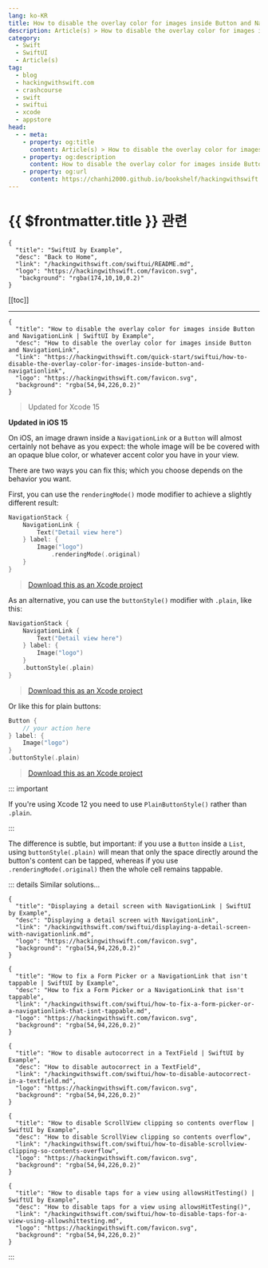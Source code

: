 ```yaml
---
lang: ko-KR
title: How to disable the overlay color for images inside Button and NavigationLink
description: Article(s) > How to disable the overlay color for images inside Button and NavigationLink
category:
  - Swift
  - SwiftUI
  - Article(s)
tag: 
  - blog
  - hackingwithswift.com
  - crashcourse
  - swift
  - swiftui
  - xcode
  - appstore
head:
  - - meta:
    - property: og:title
      content: Article(s) > How to disable the overlay color for images inside Button and NavigationLink
    - property: og:description
      content: How to disable the overlay color for images inside Button and NavigationLink
    - property: og:url
      content: https://chanhi2000.github.io/bookshelf/hackingwithswift.com/swiftui/how-to-disable-the-overlay-color-for-images-inside-button-and-navigationlink.html
---
```


# {{ $frontmatter.title }} 관련

```component VPCard
{
  "title": "SwiftUI by Example",
  "desc": "Back to Home",
  "link": "/hackingwithswift.com/swiftui/README.md",
  "logo": "https://hackingwithswift.com/favicon.svg",
   "background": "rgba(174,10,10,0.2)"
}
```

[[toc]]

---

```component VPCard
{
  "title": "How to disable the overlay color for images inside Button and NavigationLink | SwiftUI by Example",
  "desc": "How to disable the overlay color for images inside Button and NavigationLink",
  "link": "https://hackingwithswift.com/quick-start/swiftui/how-to-disable-the-overlay-color-for-images-inside-button-and-navigationlink",
  "logo": "https://hackingwithswift.com/favicon.svg",
  "background": "rgba(54,94,226,0.2)"
}
```

> Updated for Xcode 15

**Updated in iOS 15**

On iOS, an image drawn inside a `NavigationLink` or a `Button` will almost certainly not behave as you expect: the whole image will be be covered with an opaque blue color, or whatever accent color you have in your view.

There are two ways you can fix this; which you choose depends on the behavior you want.

First, you can use the `renderingMode()` mode modifier to achieve a slightly different result:

```swift
NavigationStack {
    NavigationLink {
        Text("Detail view here")
    } label: {
        Image("logo")
            .renderingMode(.original)
    }
}
```

> [<FontIcon icon="fas fa-file-zipper"/>Download this as an Xcode project](https://hackingwithswift.com/files/projects/swiftui/how-to-disable-the-overlay-color-for-images-inside-button-and-navigationlink-1.zip)

<VidStack src="https://hackingwithswift.com/img/books/quick-start/swiftui/how-to-disable-the-overlay-color-for-images-inside-button-and-navigationlink-1~dark.mp4 "/>

As an alternative, you can use the `buttonStyle()` modifier with `.plain`, like this:

```swift
NavigationStack {
    NavigationLink {
        Text("Detail view here")
    } label: {
        Image("logo")
    }
    .buttonStyle(.plain)
}
```

> [<FontIcon icon="fas fa-file-zipper"/>Download this as an Xcode project](https://hackingwithswift.com/files/projects/swiftui/how-to-disable-the-overlay-color-for-images-inside-button-and-navigationlink-2.zip)

Or like this for plain buttons:

```swift
Button {
    // your action here
} label: {
    Image("logo")
}
.buttonStyle(.plain)
```

> [<FontIcon icon="fas fa-file-zipper"/>Download this as an Xcode project](https://hackingwithswift.com/files/projects/swiftui/how-to-disable-the-overlay-color-for-images-inside-button-and-navigationlink-3.zip)

::: important

If you're using Xcode 12 you need to use `PlainButtonStyle()` rather than `.plain`.

:::

The difference is subtle, but important: if you use a `Button` inside a `List`, using `buttonStyle(.plain)` will mean that only the space directly around the button's content can be tapped, whereas if you use `.renderingMode(.original)` then the whole cell remains tappable.

::: details Similar solutions…

```component VPCard
{
  "title": "Displaying a detail screen with NavigationLink | SwiftUI by Example",
  "desc": "Displaying a detail screen with NavigationLink",
  "link": "/hackingwithswift.com/swiftui/displaying-a-detail-screen-with-navigationlink.md",
  "logo": "https://hackingwithswift.com/favicon.svg",
  "background": "rgba(54,94,226,0.2)"
}
```

```component VPCard  
{
  "title": "How to fix a Form Picker or a NavigationLink that isn't tappable | SwiftUI by Example",
  "desc": "How to fix a Form Picker or a NavigationLink that isn't tappable",
  "link": "/hackingwithswift.com/swiftui/how-to-fix-a-form-picker-or-a-navigationlink-that-isnt-tappable.md",
  "logo": "https://hackingwithswift.com/favicon.svg",
  "background": "rgba(54,94,226,0.2)"
}
```

```component VPCard
{
  "title": "How to disable autocorrect in a TextField | SwiftUI by Example",
  "desc": "How to disable autocorrect in a TextField",
  "link": "/hackingwithswift.com/swiftui/how-to-disable-autocorrect-in-a-textfield.md",
  "logo": "https://hackingwithswift.com/favicon.svg",
  "background": "rgba(54,94,226,0.2)"
}
```

```component VPCard
{
  "title": "How to disable ScrollView clipping so contents overflow | SwiftUI by Example",
  "desc": "How to disable ScrollView clipping so contents overflow",
  "link": "/hackingwithswift.com/swiftui/how-to-disable-scrollview-clipping-so-contents-overflow",
  "logo": "https://hackingwithswift.com/favicon.svg",
  "background": "rgba(54,94,226,0.2)"
}
```

```component VPCard
{
  "title": "How to disable taps for a view using allowsHitTesting() | SwiftUI by Example",
  "desc": "How to disable taps for a view using allowsHitTesting()",
  "link": "/hackingwithswift.com/swiftui/how-to-disable-taps-for-a-view-using-allowshittesting.md",
  "logo": "https://hackingwithswift.com/favicon.svg",
  "background": "rgba(54,94,226,0.2)"
}
```

:::

